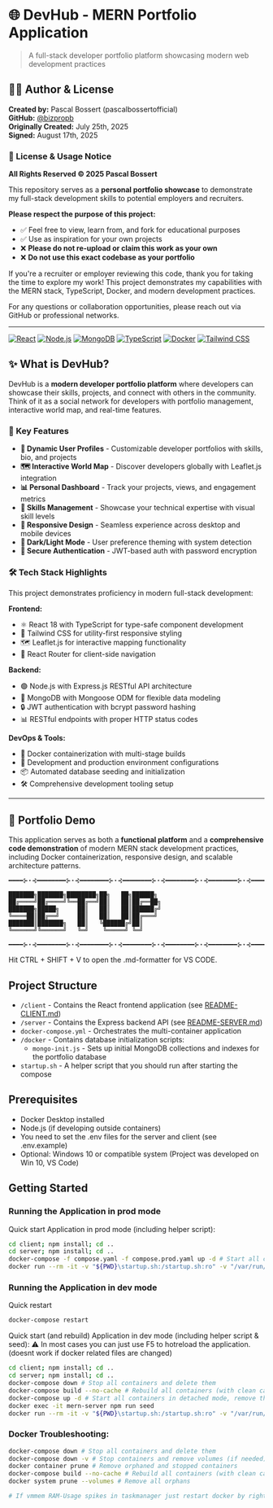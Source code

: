 # 🌐 DevHub - MERN Portfolio Application

> A full-stack developer portfolio platform showcasing modern web development practices

## 👨‍💻 Author & License

**Created by:** Pascal Bossert (pascalbossertofficial)  
**GitHub:** [@bizpropb](https://github.com/bizpropb?tab=repositories)  
**Originally Created:** July 25th, 2025  
**Signed:** August 17th, 2025  

### 📜 License & Usage Notice

**All Rights Reserved © 2025 Pascal Bossert**

This repository serves as a **personal portfolio showcase** to demonstrate my full-stack development skills to potential employers and recruiters. 

**Please respect the purpose of this project:**
- ✅ Feel free to view, learn from, and fork for educational purposes
- ✅ Use as inspiration for your own projects  
- ❌ **Please do not re-upload or claim this work as your own**
- ❌ **Do not use this exact codebase as your portfolio**

If you're a recruiter or employer reviewing this code, thank you for taking the time to explore my work! This project demonstrates my capabilities with the MERN stack, TypeScript, Docker, and modern development practices.

For any questions or collaboration opportunities, please reach out via GitHub or professional networks.

---

[![React](https://img.shields.io/badge/React-18.x-61DAFB?logo=react&logoColor=white)](https://reactjs.org/)
[![Node.js](https://img.shields.io/badge/Node.js-18.x-339933?logo=node.js&logoColor=white)](https://nodejs.org/)
[![MongoDB](https://img.shields.io/badge/MongoDB-6.x-47A248?logo=mongodb&logoColor=white)](https://mongodb.com/)
[![TypeScript](https://img.shields.io/badge/TypeScript-5.x-3178C6?logo=typescript&logoColor=white)](https://typescriptlang.org/)
[![Docker](https://img.shields.io/badge/Docker-Containerized-2496ED?logo=docker&logoColor=white)](https://docker.com/)
[![Tailwind CSS](https://img.shields.io/badge/Tailwind-3.x-06B6D4?logo=tailwindcss&logoColor=white)](https://tailwindcss.com/)

## ✨ What is DevHub?

DevHub is a **modern developer portfolio platform** where developers can showcase their skills, projects, and connect with others in the community. Think of it as a social network for developers with portfolio management, interactive world map, and real-time features.

### 🚀 Key Features

- **👤 Dynamic User Profiles** - Customizable developer portfolios with skills, bio, and projects
- **🗺️ Interactive World Map** - Discover developers globally with Leaflet.js integration  
- **📊 Personal Dashboard** - Track your projects, views, and engagement metrics
- **🎯 Skills Management** - Showcase your technical expertise with visual skill levels
- **📱 Responsive Design** - Seamless experience across desktop and mobile devices
- **🌙 Dark/Light Mode** - User preference theming with system detection
- **🔐 Secure Authentication** - JWT-based auth with password encryption

### 🛠️ Tech Stack Highlights

This project demonstrates proficiency in modern full-stack development:

**Frontend:**
- ⚛️ React 18 with TypeScript for type-safe component development
- 🎨 Tailwind CSS for utility-first responsive styling
- 🗺️ Leaflet.js for interactive mapping functionality
- 🚦 React Router for client-side navigation

**Backend:**
- 🟢 Node.js with Express.js RESTful API architecture
- 🍃 MongoDB with Mongoose ODM for flexible data modeling
- 🔒 JWT authentication with bcrypt password hashing
- 📊 RESTful endpoints with proper HTTP status codes

**DevOps & Tools:**
- 🐳 Docker containerization with multi-stage builds
- 🔧 Development and production environment configurations
- 📦 Automated database seeding and initialization
- 🛠️ Comprehensive development tooling setup

---

## 💼 Portfolio Demo

This application serves as both a **functional platform** and a **comprehensive code demonstration** of modern MERN stack development practices, including Docker containerization, responsive design, and scalable architecture patterns.



```
━━━━⊱⋆⊰━━━━━━━━⊱⋆⊰━━━━━━━━⊱⋆⊰━━━━━━━━⊱⋆⊰━━━━━━━━⊱⋆⊰━━━━━━━━⊱⋆⊰━━━━

███████╗███████╗████████╗██╗   ██╗██████╗ 
██╔════╝██╔════╝╚══██╔══╝██║   ██║██╔══██╗
███████╗█████╗     ██║   ██║   ██║██████╔╝
╚════██║██╔══╝     ██║   ██║   ██║██╔═══╝ 
███████║███████╗   ██║   ╚██████╔╝██║     
╚══════╝╚══════╝   ╚═╝    ╚═════╝ ╚═╝     
                                          
━━━━⊱⋆⊰━━━━━━━━⊱⋆⊰━━━━━━━━⊱⋆⊰━━━━━━━━⊱⋆⊰━━━━━━━━⊱⋆⊰━━━━━━━━⊱⋆⊰━━━━
```


Hit CTRL + SHIFT + V to open the .md-formatter for VS CODE.

## Project Structure

- `/client` - Contains the React frontend application (see [README-CLIENT.md](./client/README.md))
- `/server` - Contains the Express backend API (see [README-SERVER.md](./server/README.md))
- `docker-compose.yml` - Orchestrates the multi-container application
- `/docker` - Contains database initialization scripts:
  - `mongo-init.js` - Sets up initial MongoDB collections and indexes for the portfolio database
- `startup.sh` - A helper script that you should run after starting the compose

## Prerequisites

- Docker Desktop installed
- Node.js (if developing outside containers)
- You need to set the .env files for the server and client (see .env.example)
- Optional: Windows 10 or compatible system (Project was developed on Win 10, VS Code)


## Getting Started

### Running the Application in prod mode
Quick start Application in prod mode (including helper script):
```bash
cd client; npm install; cd ..
cd server; npm install; cd ..
docker-compose -f compose.yaml -f compose.prod.yaml up -d # Start all containers in detached mode, remove the 'd' if you want to follow the logs
docker run --rm -it -v "${PWD}\startup.sh:/startup.sh:ro" -v "/var/run/docker.sock:/var/run/docker.sock" --network mern-portfolio_app-network alpine:latest sh -c "apk add --no-cache docker-cli && sh /startup.sh"
```

### Running the Application in dev mode

Quick restart
```bash
docker-compose restart
```


Quick start (and rebuild) Application in dev mode (including helper script & seed):
⚠️ In most cases you can just use F5 to hotreload the application. (doesnt work if docker related files are changed)
```bash
cd client; npm install; cd ..
cd server; npm install; cd ..
docker-compose down # Stop all containers and delete them
docker-compose build --no-cache # Rebuild all containers (with clean cache)
docker-compose up -d # Start all containers in detached mode, remove the 'd' if you want to follow the logs
docker exec -it mern-server npm run seed
docker run --rm -it -v "${PWD}\startup.sh:/startup.sh:ro" -v "/var/run/docker.sock:/var/run/docker.sock" --network mern-portfolio_app-network alpine:latest sh -c "apk add --no-cache docker-cli && sh /startup.sh"
```

### Docker Troubleshooting:
```bash
docker-compose down # Stop all containers and delete them
docker-compose down -v # Stop containers and remove volumes (if needed)
docker container prune # Remove orphaned and stopped containers
docker-compose build --no-cache # Rebuild all containers (with clean cache)
docker system prune --volumes # Remove all orphans
```

```bash
# If vmmem RAM-Usage spikes in taskmanager just restart docker by rightclicking the tray icon
```

